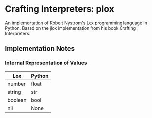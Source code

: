 # Crafting Interpreters: plox

An implementation of Robert Nystrom's Lox programming language in Python. Based on the jlox implementation from his book Crafting Interpreters.

## Implementation Notes

### Internal Representation of Values

| Lox     | Python |
|---------|--------|
| number  | float  |
| string  | str    |
| boolean | bool   |
| nil     | None   |
